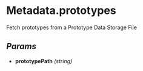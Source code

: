 # Metadata.prototypes
Fetch prototypes from a Prototype Data Storage File
## *Params*
- **prototypePath** *(string)*